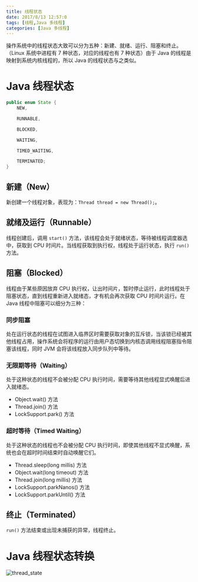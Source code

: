 ```yaml
---
title: 线程状态
date: 2017/8/13 12:57:0
tags: [线程,Java 多线程]
categories: [Java 多线程]
---
```

操作系统中的线程状态大致可以分为五种：新建、就绪、运行、阻塞和终止。（Linux 系统中进程有 7 种状态，对应的线程也有 7 种状态）由于 Java 的线程是映射到系统内核线程的，所以 Java 的线程状态与之类似。  
		
<!--more-->  

# Java 线程状态

```java
public enum State {
    NEW,

    RUNNABLE,

    BLOCKED,

    WAITING,

    TIMED_WAITING,

    TERMINATED;
}
```

## 新建（New）

新创建一个线程对象，表现为：`Thread thread = new Thread();`。  

## 就绪及运行（Runnable）

线程创建后，调用 `start()` 方法，该线程会处于就绪状态，等待被线程调度器选中，获取到 CPU 时间片。当线程获取到执行权，线程处于运行状态，执行 `run()` 方法。  

## 阻塞（Blocked）

线程由于某些原因放弃 CPU 执行权，让出时间片，暂时停止运行，此时线程处于阻塞状态，直到线程重新进入就绪态，才有机会再次获取 CPU 时间片运行。在 Java 线程中阻塞可以细分为三种：  

### 同步阻塞

处在运行状态的线程在试图进入临界区时需要获取对象的互斥锁，当该锁已经被其他线程占用，操作系统会将程序的运行由用户态切换到内核态调用线程阻塞指令阻塞该线程，同时 JVM 会将该线程放入同步队列中等待。  

### 无限期等待（Waiting）

处于这种状态的线程不会被分配 CPU 执行时间，需要等待其他线程显式唤醒后进入就绪态。 

- Object.wait() 方法
- Thread.join() 方法
- LockSupport.park() 方法

### 超时等待（Timed Waiting）

处于这种状态的线程也不会被分配 CPU 执行时间，即使其他线程不显式唤醒，系统也会在超时时间结束时自动唤醒它们。  

- Thread.sleep(long millis) 方法
- Object.wait(long timeout) 方法
- Thread.join(long millis) 方法
- LockSupport.parkNanos() 方法
- LockSupport.parkUntil() 方法

## 终止（Terminated）

`run()` 方法结束或出现未捕获的异常，线程终止。  

# Java 线程状态转换

![thread_state](https://img.nekolr.com/images/2018/06/11/G3d.png)  

